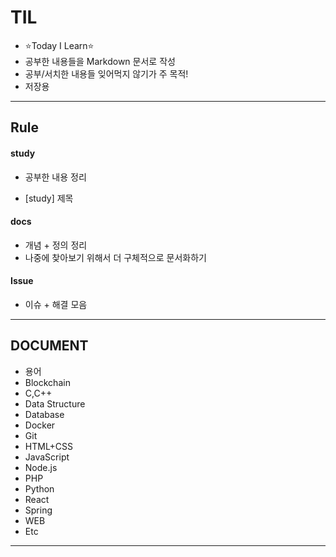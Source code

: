 # TIL
- ⭐Today I Learn⭐
- 공부한 내용들을 Markdown 문서로 작성
- 공부/서치한 내용들 잊어먹지 않기가 주 목적!
- 저장용

  
---


## Rule

#### study

- 공부한 내용 정리

- [study] 제목

  

#### docs

- 개념 + 정의 정리
- 나중에 찾아보기 위해서 더 구체적으로 문서화하기



#### Issue 

- 이슈 + 해결 모음
---

## DOCUMENT
- 용어  
- Blockchain
- C,C++  
- Data Structure  
- Database  
- Docker  
- Git  
- HTML+CSS  
- JavaScript  
- Node.js  
- PHP  
- Python  
- React  
- Spring  
- WEB  
- Etc  

---
